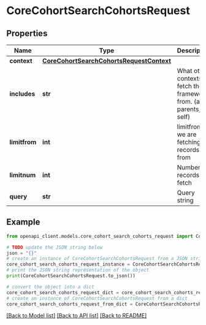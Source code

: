 # CoreCohortSearchCohortsRequest


## Properties

Name | Type | Description | Notes
------------ | ------------- | ------------- | -------------
**context** | [**CoreCohortSearchCohortsRequestContext**](CoreCohortSearchCohortsRequestContext.md) |  | 
**includes** | **str** | What other contexts to fetch the frameworks from. (all, parents, self) | [optional] [default to 'parents']
**limitfrom** | **int** | limitfrom we are fetching the records from | [optional] [default to 0]
**limitnum** | **int** | Number of records to fetch | [optional] [default to 25]
**query** | **str** | Query string | [default to 'null']

## Example

```python
from openapi_client.models.core_cohort_search_cohorts_request import CoreCohortSearchCohortsRequest

# TODO update the JSON string below
json = "{}"
# create an instance of CoreCohortSearchCohortsRequest from a JSON string
core_cohort_search_cohorts_request_instance = CoreCohortSearchCohortsRequest.from_json(json)
# print the JSON string representation of the object
print(CoreCohortSearchCohortsRequest.to_json())

# convert the object into a dict
core_cohort_search_cohorts_request_dict = core_cohort_search_cohorts_request_instance.to_dict()
# create an instance of CoreCohortSearchCohortsRequest from a dict
core_cohort_search_cohorts_request_from_dict = CoreCohortSearchCohortsRequest.from_dict(core_cohort_search_cohorts_request_dict)
```
[[Back to Model list]](../README.md#documentation-for-models) [[Back to API list]](../README.md#documentation-for-api-endpoints) [[Back to README]](../README.md)


